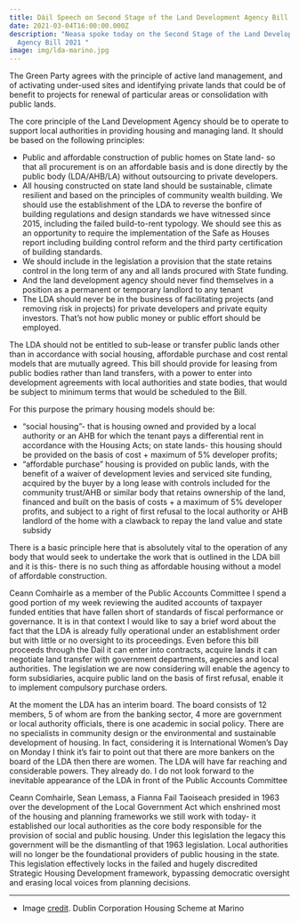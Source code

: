 ```yaml
---
title: Dáil Speech on Second Stage of the Land Development Agency Bill 2021
date: 2021-03-04T16:00:00.000Z
description: "Neasa spoke today on the Second Stage of the Land Development
  Agency Bill 2021 "
image: img/lda-marino.jpg
---
```

The Green Party agrees with the principle of active land management, and of activating under-used sites and identifying private lands that could be of benefit to projects for renewal of particular areas or consolidation with public lands.  

The core principle of the Land Development Agency should be to operate to support local authorities in providing housing and managing land. It should be based on the following principles:

* Public and affordable construction of public homes on State land- so that all procurement is on an affordable basis and is done directly by the public body (LDA/AHB/LA) without outsourcing to private developers.
* All housing constructed on state land should be sustainable, climate resilient and based on the principles of community wealth building. We should use the establishment of the LDA to reverse the bonfire of building regulations and design standards we have witnessed since 2015, including the failed build-to-rent typology. We should see this as an opportunity to require the implementation of the Safe as Houses report including building control reform and the third party certification of building standards.
* We should include in the legislation a provision that the state retains control in the long term of any and all lands procured with State funding.
* And the land development agency should never find themselves in a position as a permanent or temporary landlord to any tenant
* The LDA should never be in the business of facilitating projects (and removing risk in projects) for private developers and private equity investors. That’s not how public money or public effort should be employed. 

The LDA should not be entitled to sub-lease or transfer public lands other than in accordance with social housing, affordable purchase and cost rental models that are mutually agreed. This bill should provide for leasing from public bodies rather than land transfers, with a power to enter into development agreements with local authorities and state bodies, that would be subject to minimum terms that would be scheduled to the Bill. 

For this purpose the primary housing models should be:

* “social housing”- that is housing owned and provided by a local authority or an AHB for which the tenant pays a differential rent in accordance with the Housing Acts; on state lands- this housing should be provided on the basis of cost + maximum of 5% developer profits; 
* “affordable purchase” housing is provided on public lands, with the benefit of a waiver of development levies and serviced site funding, acquired by the buyer by a long lease with controls included for the community trust/AHB or similar body that retains ownership of the land, financed and built on the basis of costs + a maximum of 5% developer profits, and subject to a right of first refusal to the local authority or AHB landlord of the home with a clawback to repay the land value and state subsidy

There is a basic principle here that is absolutely vital to the operation of any body that would seek to undertake the work that is outlined in the LDA bill and it is this- there is no such thing as affordable housing without a model of affordable construction. 

Ceann Comhairle as a member of the Public Accounts Committee I spend a good portion of my week reviewing the audited accounts of taxpayer funded entities that have fallen short of standards of fiscal performance or governance. It is in that context I would like to say a brief word about the fact that the LDA is already fully operational under an establishment order but with little or no oversight to its proceedings. Even before this bill proceeds through the Dail it can enter into contracts, acquire lands  it can negotiate land transfer with government departments, agencies and local authorities. The legislation we are now considering will enable the agency to form subsidiaries, acquire public land on the basis of first refusal, enable it to implement compulsory purchase orders. 

At the moment the LDA has an interim board. The board consists of 12 members, 5 of whom are from the banking sector, 4 more are government or local authority officials, there is one academic in social policy. There are no specialists in community design or the environmental and sustainable development of housing. In fact, considering it is International Women’s Day on Monday I think it’s fair to point out that there are more bankers on the board of the LDA then there are women.  The LDA will have far reaching and considerable powers. They already do. I do not look forward to the inevitable appearance of the LDA in front of the Public Accounts Committee

Ceann Comhairle, Sean Lemass, a Fianna Fail Taoiseach presided in 1963 over the development of the Local Government Act which enshrined most of the housing and planning frameworks we still work with today- it established our local authorities as the core body responsible for the provision of social and public housing. Under this legislation the legacy this government will be the dismantling of that 1963 legislation. Local authorities will no longer be the foundational providers of public housing in the state. This legislation effectively locks in the failed and hugely discredited Strategic Housing Development framework, bypassing democratic oversight and erasing local voices from planning decisions.





<hr>

* Image [credit](https://en.wikipedia.org/wiki/Marino,_Dublin#/media/File:Marino_aerial_black_and_white.jpg). Dublin Corporation Housing Scheme at Marino